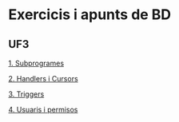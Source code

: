 # Exercicis i apunts de BD

## UF3

[1. Subprogrames](https://github.com/mhornos/DAW1-M02_BD/blob/main/Subprogrames.md)

[2. Handlers i Cursors](https://github.com/mhornos/DAW1-BD/blob/main/HandlersCursors.md)

[3. Triggers](https://github.com/mhornos/DAW1-BD/blob/main/Triggers.md)

[4. Usuaris i permisos](https://github.com/mhornos/DAW1-BD/blob/main/UsuariosYPermisos.md)
